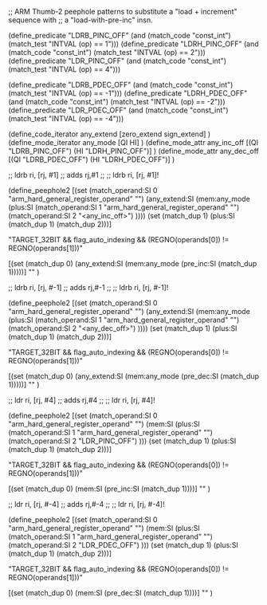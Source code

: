;; ARM Thumb-2 peephole patterns to substitute a "load + increment" sequence with 
;;  a "load-with-pre-inc" insn.

(define_predicate "LDRB_PINC_OFF"
  (and (match_code "const_int")
       (match_test "INTVAL (op) == 1")))
(define_predicate "LDRH_PINC_OFF"
  (and (match_code "const_int")
       (match_test "INTVAL (op) == 2")))
(define_predicate "LDR_PINC_OFF"
  (and (match_code "const_int")
       (match_test "INTVAL (op) == 4")))

(define_predicate "LDRB_PDEC_OFF"
  (and (match_code "const_int")
       (match_test "INTVAL (op) == -1")))
(define_predicate "LDRH_PDEC_OFF"
  (and (match_code "const_int")
       (match_test "INTVAL (op) == -2")))
(define_predicate "LDR_PDEC_OFF"
  (and (match_code "const_int")
       (match_test "INTVAL (op) == -4")))

(define_code_iterator any_extend  [zero_extend sign_extend]         )
(define_mode_iterator any_mode    [QI HI]                           )
(define_mode_attr     any_inc_off [(QI "LDRB_PINC_OFF") (HI "LDRH_PINC_OFF")] )
(define_mode_attr     any_dec_off [(QI "LDRB_PDEC_OFF") (HI "LDRH_PDEC_OFF")] )

;; ldrb ri, [rj, #1]
;; adds rj,#1
;;
;; ldrb ri, [rj, #1]!

(define_peephole2
  [(set (match_operand:SI 0 "arm_hard_general_register_operand" "")
    (any_extend:SI
      (mem:any_mode
        (plus:SI (match_operand:SI 1 "arm_hard_general_register_operand" "")
                 (match_operand:SI 2 "<any_inc_off>") ))))
    (set (match_dup 1)
      (plus:SI (match_dup 1) (match_dup 2)))]

  "TARGET_32BIT && flag_auto_indexing 
    && (REGNO(operands[0]) != REGNO(operands[1]))"

  [(set (match_dup 0)
    (any_extend:SI (mem:any_mode (pre_inc:SI (match_dup 1)))))]
  ""
)

;; ldrb ri, [rj, #-1]
;; adds rj,#-1
;;
;; ldrb ri, [rj, #-1]!

(define_peephole2
  [(set (match_operand:SI 0 "arm_hard_general_register_operand" "")
    (any_extend:SI
      (mem:any_mode
        (plus:SI (match_operand:SI 1 "arm_hard_general_register_operand" "")
                 (match_operand:SI 2 "<any_dec_off>") ))))
    (set (match_dup 1)
      (plus:SI (match_dup 1) (match_dup 2)))]

  "TARGET_32BIT && flag_auto_indexing 
    && (REGNO(operands[0]) != REGNO(operands[1]))"

  [(set (match_dup 0)
    (any_extend:SI (mem:any_mode (pre_dec:SI (match_dup 1)))))]
  ""
)

;; ldr ri, [rj, #4]
;; adds rj,#4
;;
;; ldr ri, [rj, #4]!

(define_peephole2
  [(set (match_operand:SI 0 "arm_hard_general_register_operand" "")
    (mem:SI
      (plus:SI (match_operand:SI 1 "arm_hard_general_register_operand" "")
               (match_operand:SI 2 "LDR_PINC_OFF") )))
    (set (match_dup 1)
      (plus:SI (match_dup 1) (match_dup 2)))]

  "TARGET_32BIT && flag_auto_indexing 
    && (REGNO(operands[0]) != REGNO(operands[1]))"

  [(set (match_dup 0)
    (mem:SI (pre_inc:SI (match_dup 1))))]
  ""
)

;; ldr ri, [rj, #-4]
;; adds rj,#-4
;;
;; ldr ri, [rj, #-4]!

(define_peephole2
  [(set (match_operand:SI 0 "arm_hard_general_register_operand" "")
    (mem:SI
      (plus:SI (match_operand:SI 1 "arm_hard_general_register_operand" "")
               (match_operand:SI 2 "LDR_PDEC_OFF") )))
    (set (match_dup 1)
      (plus:SI (match_dup 1) (match_dup 2)))]

  "TARGET_32BIT && flag_auto_indexing 
    && (REGNO(operands[0]) != REGNO(operands[1]))"

  [(set (match_dup 0)
    (mem:SI (pre_dec:SI (match_dup 1))))]
  ""
)
